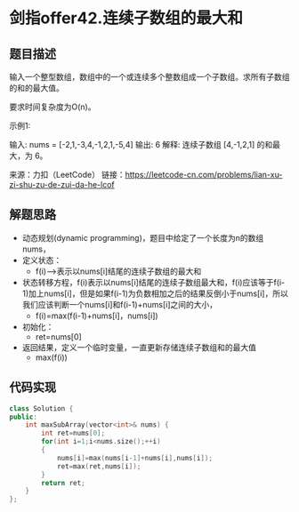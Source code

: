 # 剑指offer42.连续子数组的最大和

## 题目描述

输入一个整型数组，数组中的一个或连续多个整数组成一个子数组。求所有子数组的和的最大值。

要求时间复杂度为O(n)。

示例1:

输入: nums = [-2,1,-3,4,-1,2,1,-5,4]
输出: 6
解释: 连续子数组 [4,-1,2,1] 的和最大，为 6。

来源：力扣（LeetCode）
链接：https://leetcode-cn.com/problems/lian-xu-zi-shu-zu-de-zui-da-he-lcof

## 解题思路

- 动态规划(dynamic programming)，题目中给定了一个长度为n的数组nums，
- 定义状态：
  - f(i)——>表示以nums[i]结尾的连续子数组的最大和
- 状态转移方程，f(i)表示以nums[i]结尾的连续子数组最大和，f(i)应该等于f(i-1)加上nums[i]，但是如果f(i-1)为负数相加之后的结果反倒小于nums[i]，所以我们应该判断一个nums[i]和f(i-1)+nums[i]之间的大小，
  - f(i)=max(f(i-1)+nums[i]，nums[i])
- 初始化：
  - ret=nums[0]
- 返回结果，定义一个临时变量，一直更新存储连续子数组和的最大值
  - max(f(i))

## 代码实现

```cpp
class Solution {
public:
    int maxSubArray(vector<int>& nums) {
        int ret=nums[0];
        for(int i=1;i<nums.size();++i)
        {
            nums[i]=max(nums[i-1]+nums[i],nums[i]);
            ret=max(ret,nums[i]);
        }
        return ret;
    }
};
```

